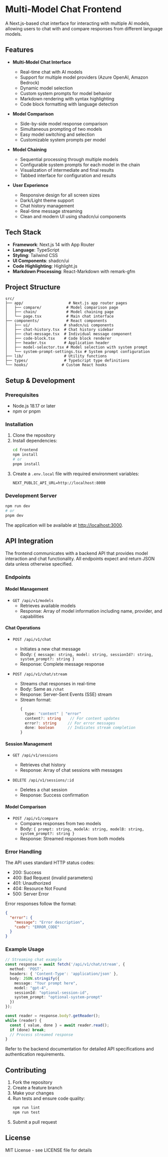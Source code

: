 # Multi-Model Chat Frontend

A Next.js-based chat interface for interacting with multiple AI models, allowing users to chat with and compare responses from different language models.

## Features

- **Multi-Model Chat Interface**
  - Real-time chat with AI models
  - Support for multiple model providers (Azure OpenAI, Amazon Bedrock)
  - Dynamic model selection
  - Custom system prompts for model behavior
  - Markdown rendering with syntax highlighting
  - Code block formatting with language detection

- **Model Comparison**
  - Side-by-side model response comparison
  - Simultaneous prompting of two models
  - Easy model switching and selection
  - Customizable system prompts per model

- **Model Chaining**
  - Sequential processing through multiple models
  - Configurable system prompts for each model in the chain
  - Visualization of intermediate and final results
  - Tabbed interface for configuration and results

- **User Experience**
  - Responsive design for all screen sizes
  - Dark/Light theme support
  - Chat history management
  - Real-time message streaming
  - Clean and modern UI using shadcn/ui components

## Tech Stack

- **Framework**: Next.js 14 with App Router
- **Language**: TypeScript
- **Styling**: Tailwind CSS
- **UI Components**: shadcn/ui
- **Code Highlighting**: Highlight.js
- **Markdown Processing**: React-Markdown with remark-gfm

## Project Structure

```
src/
├── app/                    # Next.js app router pages
│   ├── compare/           # Model comparison page
│   ├── chain/             # Model chaining page
│   └── page.tsx           # Main chat interface
├── components/            # React components
│   ├── ui/               # shadcn/ui components
│   ├── chat-history.tsx  # Chat history sidebar
│   ├── chat-message.tsx  # Individual message component
│   ├── code-block.tsx    # Code block renderer
│   ├── header.tsx        # Application header
│   ├── model-selector.tsx # Model selection with system prompt
│   └── system-prompt-settings.tsx # System prompt configuration
├── lib/                  # Utility functions
├── types/                # TypeScript type definitions
└── hooks/               # Custom React hooks
```

## Setup & Development

### Prerequisites

- Node.js 18.17 or later
- npm or pnpm

### Installation

1. Clone the repository
2. Install dependencies:
   ```bash
   cd frontend
   npm install
   # or
   pnpm install
   ```
3. Create a `.env.local` file with required environment variables:
   ```
   NEXT_PUBLIC_API_URL=http://localhost:8000
   ```

### Development Server

```bash
npm run dev
# or
pnpm dev
```

The application will be available at [http://localhost:3000](http://localhost:3000).

## API Integration

The frontend communicates with a backend API that provides model interaction and chat functionality. All endpoints expect and return JSON data unless otherwise specified.

### Endpoints

#### Model Management
- `GET /api/v1/models`
  - Retrieves available models
  - Response: Array of model information including name, provider, and capabilities

#### Chat Operations
- `POST /api/v1/chat`
  - Initiates a new chat message
  - Body: `{ message: string, model: string, sessionId?: string, system_prompt?: string }`
  - Response: Complete message response

- `POST /api/v1/chat/stream`
  - Streams chat responses in real-time
  - Body: Same as `/chat`
  - Response: Server-Sent Events (SSE) stream
  - Stream format:
    ```typescript
    {
      type: "content" | "error"
      content?: string    // For content updates
      error?: string     // For error messages
      done: boolean      // Indicates stream completion
    }
    ```

#### Session Management
- `GET /api/v1/sessions`
  - Retrieves chat history
  - Response: Array of chat sessions with messages

- `DELETE /api/v1/sessions/:id`
  - Deletes a chat session
  - Response: Success confirmation

#### Model Comparison
- `POST /api/v1/compare`
  - Compares responses from two models
  - Body: `{ prompt: string, modelA: string, modelB: string, system_prompt?: string }`
  - Response: Streamed responses from both models

### Error Handling

The API uses standard HTTP status codes:
- 200: Success
- 400: Bad Request (invalid parameters)
- 401: Unauthorized
- 404: Resource Not Found
- 500: Server Error

Error responses follow the format:
```json
{
  "error": {
    "message": "Error description",
    "code": "ERROR_CODE"
  }
}
```

### Example Usage

```typescript
// Streaming chat example
const response = await fetch('/api/v1/chat/stream', {
  method: 'POST',
  headers: { 'Content-Type': 'application/json' },
  body: JSON.stringify({
    message: "Your prompt here",
    model: "gpt-4",
    sessionId: "optional-session-id",
    system_prompt: "optional-system-prompt"
  })
});

const reader = response.body?.getReader();
while (reader) {
  const { value, done } = await reader.read();
  if (done) break;
  // Process streamed response
}
```

Refer to the backend documentation for detailed API specifications and authentication requirements.

## Contributing

1. Fork the repository
2. Create a feature branch
3. Make your changes
4. Run tests and ensure code quality:
   ```bash
   npm run lint
   npm run test
   ```
5. Submit a pull request

## License

MIT License - see LICENSE file for details
